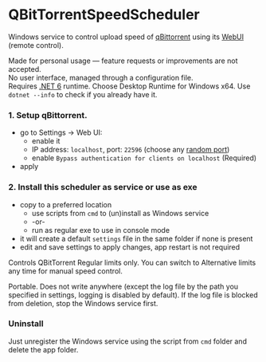 # QBitTorrentSpeedScheduler
Windows service to control upload speed of [qBittorrent](https://www.qbittorrent.org/) using its [WebUI](https://github.com/qbittorrent/qBittorrent/wiki/WebUI-API-(qBittorrent-4.1)) (remote control).

Made for personal usage — feature requests or improvements are not accepted.\
No user interface, managed through a configuration file.\
Requires [.NET 6](https://dotnet.microsoft.com/en-us/download/dotnet/6.0) runtime. Choose Desktop Runtime for Windows x64. Use `dotnet --info` to check if you already have it.

### 1. Setup qBittorrent. 
- go to Settings → Web UI:
  - enable it
  - IP address: `localhost`, port: `22596` (choose any [random port](https://www.random.org/integers/?num=1&min=5001&max=49151&col=5&base=10&format=html&rnd=new))
  - enable `Bypass authentication for clients on localhost` (Required)
- apply
### 2. Install this scheduler as service or use as exe
- copy to a preferred location
  - use scripts from `cmd` to (un)install as Windows service
  - -or-
  - run as regular exe to use in console mode
- it will create a default `settings` file in the same folder if none is present
- edit and save settings to apply changes, app restart is not required

Controls QBitTorrent Regular limits only. You can switch to Alternative limits any time for manual speed control. 

Portable. Does not write anywhere (except the log file by the path you specified in settings, logging is disabled by default). If the log file is blocked from deletion, stop the Windows service first.

### Uninstall
Just unregister the Windows service using the script from `cmd` folder and delete the app folder.
